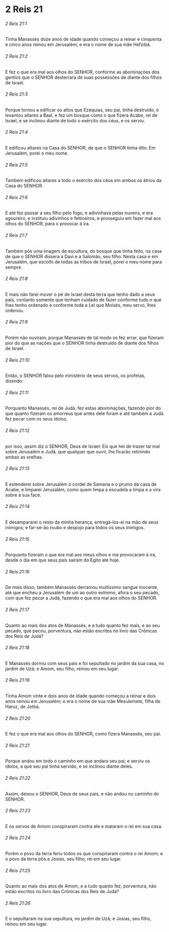 # 2 Reis 21

###### 2 Reis 21:1

Tinha Manassés doze anos de idade quando começou a reinar e cinquenta e cinco anos reinou em Jerusalém; e era o nome de sua mãe Hefzibá.

###### 2 Reis 21:2

E fez o que era mal aos olhos do SENHOR, conforme as abominações dos gentios que o SENHOR desterrara de suas possessões de diante dos filhos de Israel.

###### 2 Reis 21:3

Porque tornou a edificar os altos que Ezequias, seu pai, tinha destruído, e levantou altares a Baal, e fez um bosque como o que fizera Acabe, rei de Israel, e se inclinou diante de todo o exército dos céus, e os serviu.

###### 2 Reis 21:4

E edificou altares na Casa do SENHOR, de que o SENHOR tinha dito: Em Jerusalém, porei o meu nome.

###### 2 Reis 21:5

Também edificou altares a todo o exército dos céus em ambos os átrios da Casa do SENHOR.

###### 2 Reis 21:6

E até fez passar a seu filho pelo fogo, e adivinhava pelas nuvens, e era agoureiro, e instituiu adivinhos e feiticeiros, e prosseguiu em fazer mal aos olhos do SENHOR, para o provocar à ira.

###### 2 Reis 21:7

Também pôs uma imagem de escultura, do bosque que tinha feito, na casa de que o SENHOR dissera a Davi e a Salomão, seu filho: Nesta casa e em Jerusalém, que escolhi de todas as tribos de Israel, porei o meu nome para sempre.

###### 2 Reis 21:8

E mais não farei mover o pé de Israel desta terra que tenho dado a seus pais, contanto somente que tenham cuidado de fazer conforme tudo o que lhes tenho ordenado e conforme toda a Lei que Moisés, meu servo, lhes ordenou.

###### 2 Reis 21:9

Porém não ouviram; porque Manassés de tal modo os fez errar, que fizeram pior do que as nações que o SENHOR tinha destruído de diante dos filhos de Israel.

###### 2 Reis 21:10

Então, o SENHOR falou pelo ministério de seus servos, os profetas, dizendo:

###### 2 Reis 21:11

Porquanto Manassés, rei de Judá, fez estas abominações, fazendo pior do que quanto fizeram os amorreus que antes dele foram e até também a Judá fez pecar com os seus ídolos,

###### 2 Reis 21:12

por isso, assim diz o SENHOR, Deus de Israel: Eis que hei de trazer tal mal sobre Jerusalém e Judá, que qualquer que ouvir, lhe ficarão retinindo ambas as orelhas.

###### 2 Reis 21:13

E estenderei sobre Jerusalém o cordel de Samaria e o prumo da casa de Acabe; e limparei Jerusalém, como quem limpa a escudela a limpa e a vira sobre a sua face.

###### 2 Reis 21:14

E desampararei o resto da minha herança, entregá-los-ei na mão de seus inimigos; e far-se-ão roubo e despojo para todos os seus inimigos.

###### 2 Reis 21:15

Porquanto fizeram o que era mal aos meus olhos e me provocaram à ira, desde o dia em que seus pais saíram do Egito até hoje.

###### 2 Reis 21:16

De mais disso, também Manassés derramou muitíssimo sangue inocente, até que encheu a Jerusalém de um ao outro extremo, afora o seu pecado, com que fez pecar a Judá, fazendo o que era mal aos olhos do SENHOR.

###### 2 Reis 21:17

Quanto ao mais dos atos de Manassés, e a tudo quanto fez mais, e ao seu pecado, que pecou, porventura, não estão escritos no livro das Crônicas dos Reis de Judá?

###### 2 Reis 21:18

E Manassés dormiu com seus pais e foi sepultado no jardim da sua casa, no jardim de Uzá; e Amom, seu filho, reinou em seu lugar.

###### 2 Reis 21:19

Tinha Amom vinte e dois anos de idade quando começou a reinar e dois anos reinou em Jerusalém; e era o nome de sua mãe Mesulemete, filha de Haruz, de Jotbá.

###### 2 Reis 21:20

E fez o que era mal aos olhos do SENHOR, como fizera Manassés, seu pai.

###### 2 Reis 21:21

Porque andou em todo o caminho em que andara seu pai; e serviu os ídolos, a que seu pai tinha servido, e se inclinou diante deles.

###### 2 Reis 21:22

Assim, deixou o SENHOR, Deus de seus pais, e não andou no caminho do SENHOR.

###### 2 Reis 21:23

E os servos de Amom conspiraram contra ele e mataram o rei em sua casa.

###### 2 Reis 21:24

Porém o povo da terra feriu todos os que conspiraram contra o rei Amom; e o povo da terra pôs a Josias, seu filho, rei em seu lugar.

###### 2 Reis 21:25

Quanto ao mais dos atos de Amom, e a tudo quanto fez, porventura, não estão escritos no livro das Crônicas dos Reis de Judá?

###### 2 Reis 21:26

E o sepultaram na sua sepultura, no jardim de Uzá; e Josias, seu filho, reinou em seu lugar.

